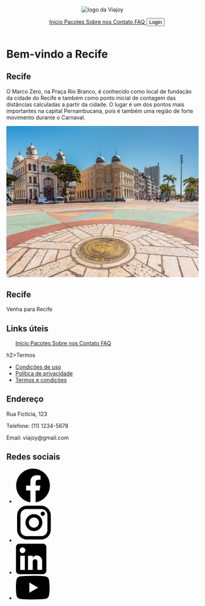 <!DOCTYPE html>
<html lang="pt-br">
<head>
  <meta charset="UTF-8">
  <meta http-equiv="X-UA-Compatible" content="IE=edge">
  <meta name="viewport" content="width=device-width, initial-scale=1.0">
  <link rel="stylesheet" href="style.css">
  <title>Recife</title> 
</head>
<body>
  <header>
    <img src="logo.png" alt= "logo da Viajoy">
    <nav>
      <ul>
        <a href="inicio.html">Inicio </a>
        <a href="pacotes.html"> Pacotes </a>
        <a href="sobrenos.html"> Sobre nos </a>
        <a href="contato.html"> Contato </a>
        <a href="faq.html"> FAQ </a>
        <a href= "login.html"><button>Login</button></a>
      </ul>
    </nav>
  </header>
  <main>
    <h1>Bem-vindo a Recife</h1>
    <section>
      <h2>Recife</h2>
      <p>O Marco Zero, na Praça Rio Branco, é conhecido como local de fundação da cidade do Recife e também como ponto inicial de contagem das distâncias calculadas a partir da cidade. O lugar é um dos pontos mais importantes na capital Pernambucana, pois é também uma região de forte movimento durante o Carnaval. </p>
      <img src="recife.jpg" alt="foto do marco zero">
    </section>
  </main>
  <footer>
    <div>
        <h2>Recife</h2>
        <p>Venha para Recife</p>
    </div>
    <div>
        <h2>Links úteis</h2>
        <ul>
          <a href="inicio.html">Inicio </a>
          <a href="pacotes.html"> Pacotes </a>
          <a href="sobre_nos.html"> Sobre nos </a>
          <a href="contato.html"> Contato </a>
          <a href="faq.html"> FAQ </a>
        </ul>
    </div>
    <div>
      h2>Termos</h2>
      <ul>
          <li><a href="condicoesdeuso">Condições de uso</a></li>
          <li><a href="politicadeprivacidade">Política de privacidade</a></li>
          <li><a href="termosecondicoes">Termos e condições</a></li>
      </ul>
    </div>
    <div>
        <h2>Endereço</h2>
        <p>Rua Fictícia, 123</p>
        <p>Telefone: (11) 1234-5678</p>
        <p>Email: viajoy@gmail.com</p>
    </div>
    <div>
      <h2>Redes sociais</h2>
      <ul>
          <li><a href="https://www.facebook.com/?locale=pt_BR"><img src="iconfacebook.jpeg" alt="Ícone do Facebook"></a></li>
          <li><a href="https://www.instagram.com"><img src="iconinstagram.jpeg" alt="Ícone do Instagram"></a></li>
          <li><a href="https://www.linkedin.com/home"><img src="iconlinkledin.jpeg" alt="Ícone do Linkledin"></a></li>
          <li><a href="https://www.youtube.com/"><img src="iconyoutube.jpeg" alt="Ícone do Youtube"></a></li>
      </ul>
  </div>
</footer>
</body>
</html>
